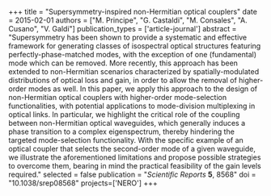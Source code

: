 +++
title = "Supersymmetry-inspired non-Hermitian optical couplers"
date = 2015-02-01
authors = ["M. Principe", "G. Castaldi", "M. Consales", "A. Cusano", "V. Galdi"]
publication_types = ['article-journal']
abstract = "Supersymmetry has been shown to provide a systematic and effective framework for generating classes of isospectral optical structures featuring perfectly-phase-matched modes, with the exception of one (fundamental) mode which can be removed. More recently, this approach has been extended to non-Hermitian scenarios characterized by spatially-modulated distributions of optical loss and gain, in order to allow the removal of higher-order modes as well. In this paper, we apply this approach to the design of non-Hermitian optical couplers with higher-order mode-selection functionalities, with potential applications to mode-division multiplexing in optical links. In particular, we highlight the critical role of the coupling between non-Hermitian optical waveguides, which generally induces a phase transition to a complex eigenspectrum, thereby hindering the targeted mode-selection functionality. With the specific example of an optical coupler that selects the second-order mode of a given waveguide, we illustrate the aforementioned limitations and propose possible strategies to overcome them, bearing in mind the practical feasibility of the gain levels required."
selected = false
publication = "*Scientific Reports* **5**, 8568"
doi = "10.1038/srep08568"
projects=['NERO']
+++
